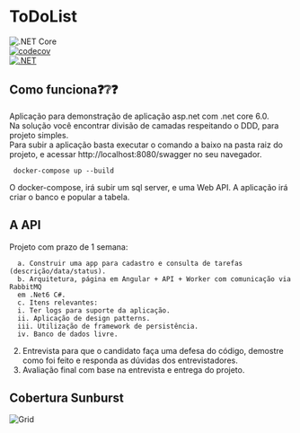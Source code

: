 # ToDoList

![.NET Core](https://img.shields.io/badge/dotnet%20version-net6.0-blue)    
[![codecov](https://codecov.io/gh/slipalison/ToDoList/branch/main/graph/badge.svg?token=oEv1sNpdD0)](https://codecov.io/gh/slipalison/ToDoList)    
[![.NET](https://github.com/slipalison/ToDoList/actions/workflows/dotnet.yml/badge.svg?branch=main)](https://github.com/slipalison/ToDoList/actions/workflows/dotnet.yml)

## Como funciona❓❔❓
Aplicação para demonstração de aplicação asp.net com .net core 6.0.  
Na solução você encontrar divisão de camadas respeitando o DDD, para projeto simples.  
Para subir a aplicação basta executar o comando a baixo na pasta raiz do projeto, e acessar http://localhost:8080/swagger no seu navegador.  

``` docker-compose up --build``` 

O docker-compose, irá subir um sql server, e uma Web API. A aplicação irá criar o banco e popular a tabela.

## A API

Projeto com prazo de 1 semana:

      a. Construir uma app para cadastro e consulta de tarefas (descrição/data/status).
      b. Arquitetura, página em Angular + API + Worker com comunicação via RabbitMQ
      em .Net6 C#.
      c. Itens relevantes:
      i. Ter logs para suporte da aplicação.
      ii. Aplicação de design patterns.
      iii. Utilização de framework de persistência.
      iv. Banco de dados livre.

2. Entrevista para que o candidato faça uma defesa do código, demostre como foi feito e
   responda as dúvidas dos entrevistadores.
3. Avaliação final com base na entrevista e entrega do projeto.

## Cobertura Sunburst
![Grid](https://codecov.io/gh/slipalison/ToDoList/branch/main/graphs/sunburst.svg?token=oEv1sNpdD0)